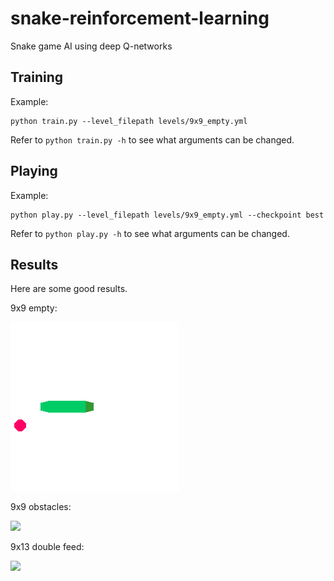 # snake-reinforcement-learning

Snake game AI using deep Q-networks

## Training

Example:
```
python train.py --level_filepath levels/9x9_empty.yml
```
Refer to `python train.py -h` to see what arguments can be changed.

## Playing

Example:
```
python play.py --level_filepath levels/9x9_empty.yml --checkpoint best
```
Refer to `python play.py -h` to see what arguments can be changed.

## Results

Here are some good results.

9x9 empty:

![](./examples/empty.gif)

9x9 obstacles:

![](./examples/obstacles.gif)

9x13 double feed:

![](./examples/double_feed.gif)
